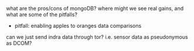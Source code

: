 what are the pros/cons of mongoDB? where might we see real gains, and what are some of the pitfalls?

- pitfall: enabling apples to oranges data comparisons

can we just send indra data through tor? i.e. sensor data as pseudonymous as DCOM?